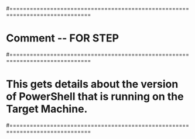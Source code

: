 #==============================================================================
# Comment -- FOR STEP
#==============================================================================
# This gets details about the version of PowerShell that is running on the Target Machine.
#==============================================================================